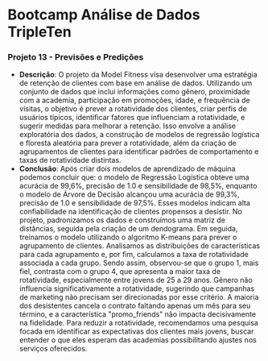 # Bootcamp Análise de Dados TripleTen

### Projeto 13 - Previsões e Predições
- **Descrição**: O projeto da Model Fitness visa desenvolver uma estratégia de retenção de clientes com base em análise de dados. Utilizando um conjunto de dados que inclui informações como gênero, proximidade com a academia, participação em promoções, idade, e frequência de visitas, o objetivo é prever a rotatividade dos clientes, criar perfis de usuários típicos, identificar fatores que influenciam a rotatividade, e sugerir medidas para melhorar a retenção. Isso envolve a análise exploratória dos dados, a construção de modelos de regressão logística e floresta aleatória para prever a rotatividade, além da criação de agrupamentos de clientes para identificar padrões de comportamento e taxas de rotatividade distintas.
- **Conclusão**: Após criar dois modelos de aprendizado de máquina podemos concluir que: o modelo de Regressão Logística obteve uma acurácia de 99,6%, precisão de 1.0 e sensibilidade de 98,5%, enquanto o modelo de Árvore de Decisão alcançou uma acurácia de 99,3%, precisão de 1.0 e sensibilidade de 97,5%. Esses modelos indicam alta confiabilidade na identificação de clientes propensos a desistir. No projeto, padronizamos os dados e construímos uma matriz de distâncias, seguida pela criação de um dendograma. Em seguida, treinamos o modelo utilizando o algoritmo K-means para prever o agrupamento de clientes. Analisamos as distribuições de características para cada agrupamento e, por fim, calculamos a taxa de rotatividade associada a cada grupo. Sendo assim, observou-se que o grupo 1, mais fiel, contrasta com o grupo 4, que apresenta a maior taxa de rotatividade, especialmente entre jovens de 25 a 29 anos. Gênero não influencia significativamente a rotatividade, sugerindo que campanhas de marketing não precisam ser direcionadas por esse critério. A maioria dos desistentes cancela o contrato faltando apenas um mês para seu término, e a característica "promo_friends" não impacta decisivamente na fidelidade. Para reduzir a rotatividade, recomendamos uma pesquisa focada em identificar as expectativas dos clientes mais jovens, buscar entender o que eles esperam das academias possibilitando ajustes nos serviços oferecidos.